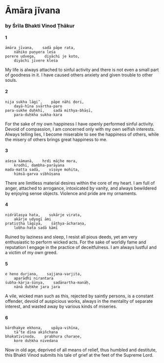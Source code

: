 # Āmāra jīvana

### by Śrīla Bhakti Vinod Ṭhākur

#### 1

    āmāra jīvana,    sadā pāpe rata,
        nāhiko puṇyera leśa
    porere udvega,    diyāchi je koto,
        diyāchi jīvere kleśa

My life is always attached to sinful activity and there is not even a small part of goodness in it. I have caused others anxiety and given trouble to other souls.

#### 2

    nija sukha lāgi’,    pāpe nāhi ḍori,
        dayā-hīna svārtha-paro
    para-sukhe duḥkhī,    sadā mithya-bhāṣī,
        para-duḥkha sukha-kara

For the sake of my own happiness I have openly performed sinful activity. Devoid of compassion, I am concerned only with my own selfish interests. Always telling lies, I become miserable to see the happiness of others, while the misery of others brings great happiness to me.

#### 3

    aśeṣa kāmanā,    hṛdi mājhe mora,
        krodhī, dambha-parāyana
    mada-matta sadā,    viṣoye mohita,
        hiṁsā-garva vibhūṣana

There are limitless material desires within the core of my heart. I am full of anger, attached to arrogance, intoxicated by vanity, and always bewildered by enjoying sense objects. Violence and pride are my ornaments.

#### 4

    nidrālasya hata,    sukārje virata,
        akārje udyogī āmi
    pratiṣṭha lāgiyā,    śāṭhya-ācharaṇa,
        lobha-hata sadā kāmī

Ruined by laziness and sleep, I resist all pious deeds, yet am very enthusiastic to perform wicked acts. For the sake of worldly fame and reputation I engage in the practice of deceitfulness. I am always lustful and a victim of my own greed.

#### 5

    e heno durjana,    sajjana-varjita,
        aparādhi nirantara
    śubha-kārja-śūnya,    sadānartha-manāḥ,
        nānā duḥkhe jara jara

A vile, wicked man such as this, rejected by saintly persons, is a constant offender, devoid of auspicious works, always in the mentality of separate interest, and wasted away by various kinds of miseries.

#### 6

    bārdhakye ekhona,    upāya-vihīna,
        tā’te dīna akiñchana
    bhakativinoda,    prabhura charaṇe,
        kore duḥkha nivedana

Now in old age, deprived of all means of relief, thus humbled and destitute, this Bhakti Vinod submits his tale of grief at the feet of the Supreme Lord.

